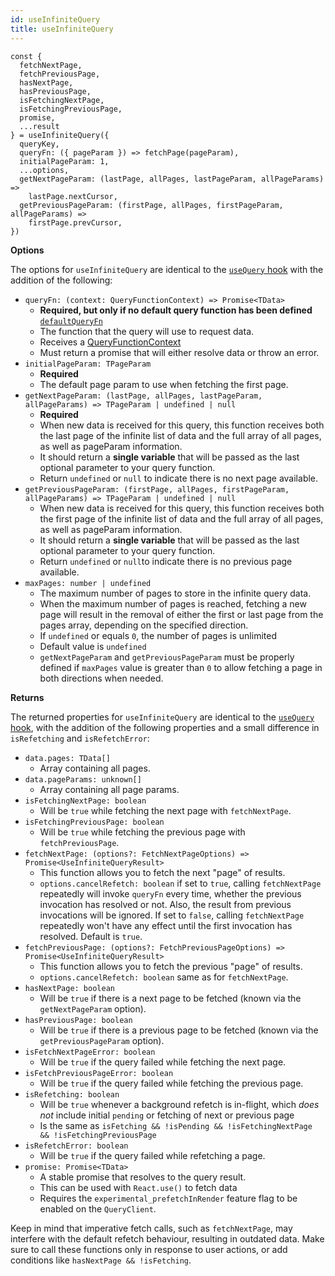 ```yaml
---
id: useInfiniteQuery
title: useInfiniteQuery
---
```


```tsx
const {
  fetchNextPage,
  fetchPreviousPage,
  hasNextPage,
  hasPreviousPage,
  isFetchingNextPage,
  isFetchingPreviousPage,
  promise,
  ...result
} = useInfiniteQuery({
  queryKey,
  queryFn: ({ pageParam }) => fetchPage(pageParam),
  initialPageParam: 1,
  ...options,
  getNextPageParam: (lastPage, allPages, lastPageParam, allPageParams) =>
    lastPage.nextCursor,
  getPreviousPageParam: (firstPage, allPages, firstPageParam, allPageParams) =>
    firstPage.prevCursor,
})
```

**Options**

The options for `useInfiniteQuery` are identical to the [`useQuery` hook](../reference/useQuery) with the addition of the following:

- `queryFn: (context: QueryFunctionContext) => Promise<TData>`
  - **Required, but only if no default query function has been defined** [`defaultQueryFn`](../guides/default-query-function)
  - The function that the query will use to request data.
  - Receives a [QueryFunctionContext](../guides/query-functions#queryfunctioncontext)
  - Must return a promise that will either resolve data or throw an error.
- `initialPageParam: TPageParam`
  - **Required**
  - The default page param to use when fetching the first page.
- `getNextPageParam: (lastPage, allPages, lastPageParam, allPageParams) => TPageParam | undefined | null`
  - **Required**
  - When new data is received for this query, this function receives both the last page of the infinite list of data and the full array of all pages, as well as pageParam information.
  - It should return a **single variable** that will be passed as the last optional parameter to your query function.
  - Return `undefined` or `null` to indicate there is no next page available.
- `getPreviousPageParam: (firstPage, allPages, firstPageParam, allPageParams) => TPageParam | undefined | null`
  - When new data is received for this query, this function receives both the first page of the infinite list of data and the full array of all pages, as well as pageParam information.
  - It should return a **single variable** that will be passed as the last optional parameter to your query function.
  - Return `undefined` or `null`to indicate there is no previous page available.
- `maxPages: number | undefined`
  - The maximum number of pages to store in the infinite query data.
  - When the maximum number of pages is reached, fetching a new page will result in the removal of either the first or last page from the pages array, depending on the specified direction.
  - If `undefined` or equals `0`, the number of pages is unlimited
  - Default value is `undefined`
  - `getNextPageParam` and `getPreviousPageParam` must be properly defined if `maxPages` value is greater than `0` to allow fetching a page in both directions when needed.

**Returns**

The returned properties for `useInfiniteQuery` are identical to the [`useQuery` hook](../reference/useQuery), with the addition of the following properties and a small difference in `isRefetching` and `isRefetchError`:

- `data.pages: TData[]`
  - Array containing all pages.
- `data.pageParams: unknown[]`
  - Array containing all page params.
- `isFetchingNextPage: boolean`
  - Will be `true` while fetching the next page with `fetchNextPage`.
- `isFetchingPreviousPage: boolean`
  - Will be `true` while fetching the previous page with `fetchPreviousPage`.
- `fetchNextPage: (options?: FetchNextPageOptions) => Promise<UseInfiniteQueryResult>`
  - This function allows you to fetch the next "page" of results.
  - `options.cancelRefetch: boolean` if set to `true`, calling `fetchNextPage` repeatedly will invoke `queryFn` every time, whether the previous
    invocation has resolved or not. Also, the result from previous invocations will be ignored. If set to `false`, calling `fetchNextPage`
    repeatedly won't have any effect until the first invocation has resolved. Default is `true`.
- `fetchPreviousPage: (options?: FetchPreviousPageOptions) => Promise<UseInfiniteQueryResult>`
  - This function allows you to fetch the previous "page" of results.
  - `options.cancelRefetch: boolean` same as for `fetchNextPage`.
- `hasNextPage: boolean`
  - Will be `true` if there is a next page to be fetched (known via the `getNextPageParam` option).
- `hasPreviousPage: boolean`
  - Will be `true` if there is a previous page to be fetched (known via the `getPreviousPageParam` option).
- `isFetchNextPageError: boolean`
  - Will be `true` if the query failed while fetching the next page.
- `isFetchPreviousPageError: boolean`
  - Will be `true` if the query failed while fetching the previous page.
- `isRefetching: boolean`
  - Will be `true` whenever a background refetch is in-flight, which _does not_ include initial `pending` or fetching of next or previous page
  - Is the same as `isFetching && !isPending && !isFetchingNextPage && !isFetchingPreviousPage`
- `isRefetchError: boolean`
  - Will be `true` if the query failed while refetching a page.
- `promise: Promise<TData>`
  - A stable promise that resolves to the query result.
  - This can be used with `React.use()` to fetch data
  - Requires the `experimental_prefetchInRender` feature flag to be enabled on the `QueryClient`.

Keep in mind that imperative fetch calls, such as `fetchNextPage`, may interfere with the default refetch behaviour, resulting in outdated data. Make sure to call these functions only in response to user actions, or add conditions like `hasNextPage && !isFetching`.
